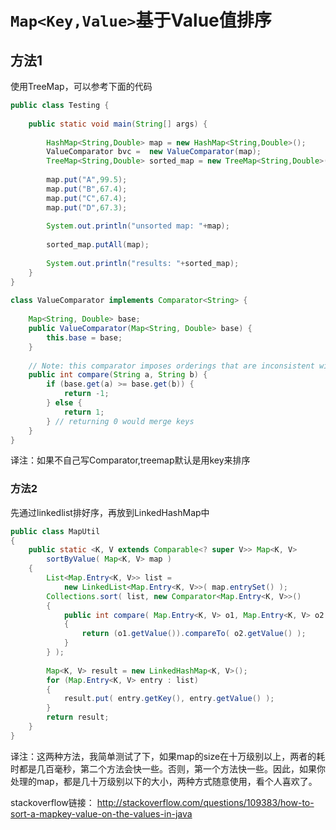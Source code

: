 # `Map<Key,Value>`基于Value值排序

## 方法1

使用TreeMap，可以参考下面的代码

```java
public class Testing {  
  
    public static void main(String[] args) {  
  
        HashMap<String,Double> map = new HashMap<String,Double>();  
        ValueComparator bvc =  new ValueComparator(map);  
        TreeMap<String,Double> sorted_map = new TreeMap<String,Double>(bvc);  
  
        map.put("A",99.5);  
        map.put("B",67.4);  
        map.put("C",67.4);  
        map.put("D",67.3);  
  
        System.out.println("unsorted map: "+map);  
  
        sorted_map.putAll(map);  
  
        System.out.println("results: "+sorted_map);  
    }  
}  
  
class ValueComparator implements Comparator<String> {  
  
    Map<String, Double> base;  
    public ValueComparator(Map<String, Double> base) {  
        this.base = base;  
    }  
  
    // Note: this comparator imposes orderings that are inconsistent with equals.      
    public int compare(String a, String b) {  
        if (base.get(a) >= base.get(b)) {  
            return -1;  
        } else {  
            return 1;  
        } // returning 0 would merge keys  
    }  
}  
```

译注：如果不自己写Comparator,treemap默认是用key来排序

### 方法2

先通过linkedlist排好序，再放到LinkedHashMap中

```java
public class MapUtil  
{  
    public static <K, V extends Comparable<? super V>> Map<K, V>   
        sortByValue( Map<K, V> map )  
    {  
        List<Map.Entry<K, V>> list =  
            new LinkedList<Map.Entry<K, V>>( map.entrySet() );  
        Collections.sort( list, new Comparator<Map.Entry<K, V>>()  
        {  
            public int compare( Map.Entry<K, V> o1, Map.Entry<K, V> o2 )  
            {  
                return (o1.getValue()).compareTo( o2.getValue() );  
            }  
        } );  
  
        Map<K, V> result = new LinkedHashMap<K, V>();  
        for (Map.Entry<K, V> entry : list)  
        {  
            result.put( entry.getKey(), entry.getValue() );  
        }  
        return result;  
    }  
}  
```

译注：这两种方法，我简单测试了下，如果map的size在十万级别以上，两者的耗时都是几百毫秒，第二个方法会快一些。否则，第一个方法快一些。因此，如果你处理的map，都是几十万级别以下的大小，两种方式随意使用，看个人喜欢了。

stackoverflow链接：
<http://stackoverflow.com/questions/109383/how-to-sort-a-mapkey-value-on-the-values-in-java>
